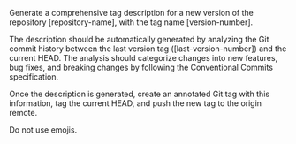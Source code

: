 Generate a comprehensive tag description for a new version of the repository [repository-name], with the tag name [version-number].

The description should be automatically generated by analyzing the Git commit history between the last version tag ([last-version-number]) and the current HEAD. The analysis should categorize changes into new features, bug fixes, and breaking changes by following the Conventional Commits specification.

Once the description is generated, create an annotated Git tag with this information, tag the current HEAD, and push the new tag to the origin remote.

Do not use emojis. 
